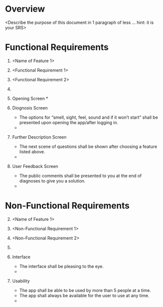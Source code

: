# Overview
<Describe the purpose of this document in 1 paragraph of less … hint: it is
your SRS>


# Functional Requirements
1. <Name of Feature 1>
 1. <Functional Requirement 1>
 2. <Functional Requirement 2>
 3. <And so on>
 
2. Opening Screen
    * 

3. Diognosis Screen
     * The options for “smell, sight, feel, sound and if it won’t start” shall be presented upon opening the app/after logging in.
     *
     
4. Further Description Screen
    * The next scene of questions shall be shown after choosing a feature listed above.
    *
 
 5. User Feedback Screen
    * The public comments shall be presented to you at the end of diagnoses to give you a solution.
    *
 
 
# Non-Functional Requirements
2. <Name of Feature 1>
 1. <Non-Functional Requirement 1>
 2. <Non-Functional Requirement 2>
 3. <And so on>
 
1. Interface
    * The interface shall be pleasing to the eye.
    *
    
2. Usability
    * The app shall be able to be used by more than 5 people at a time.
    * The app shall always be available for the user to use at any time.
    *
